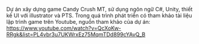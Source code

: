 Dự án xây dựng game Candy Crush MT, sử dụng ngôn ngữ C#, Unity, thiết kế UI với illustrator và PTS. Trong quá trình phát triển có tham khảo tài liệu lập trình game trên Youtube, nguồn tham khảo của dự án: https://www.youtube.com/watch?v=QcXoKw-RRgk&list=PL4vbr3u7UKWrxEz75MqmTDd899cYAvQ_B
